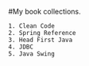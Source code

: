 #My book collections.
	
	1. Clean Code
	2. Spring Reference
	3. Head First Java
	4. JDBC
	5. Java Swing
